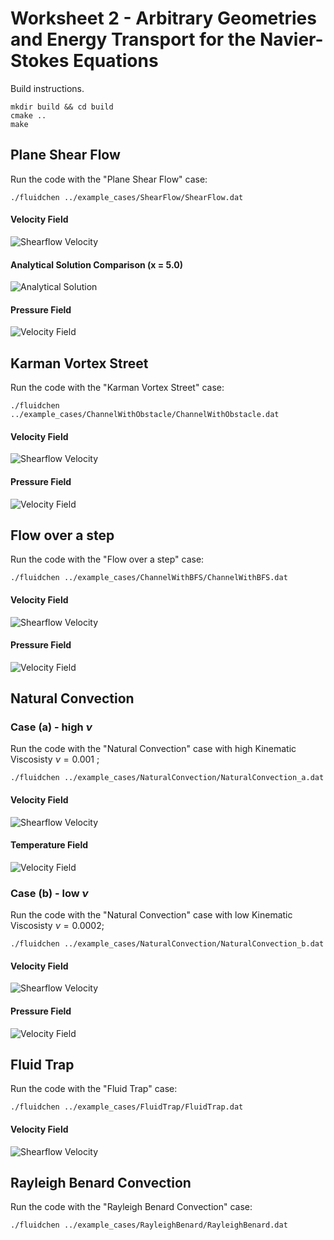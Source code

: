# Worksheet 2 - Arbitrary Geometries and Energy Transport for the Navier-Stokes Equations

Build instructions.

```
mkdir build && cd build
cmake ..
make
```

## Plane Shear Flow

Run the code with the "Plane Shear Flow" case:

```
./fluidchen ../example_cases/ShearFlow/ShearFlow.dat
```

#### Velocity Field

![Shearflow Velocity](imgs/shearflow_velocity.png)

#### Analytical Solution Comparison (x = 5.0)

![Analytical Solution](imgs/shearflow_plot.png)

#### Pressure Field

![Velocity Field](imgs/shearflow_pressure.png)

## Karman Vortex Street

Run the code with the "Karman Vortex Street" case:

```
./fluidchen ../example_cases/ChannelWithObstacle/ChannelWithObstacle.dat
```

#### Velocity Field

![Shearflow Velocity](imgs/karman_velocity.png)

<!-- ### Streamlines
![Velocity Field](imgs/karman_streamlines.png) -->

#### Pressure Field

![Velocity Field](imgs/karman_pressure.png)

## Flow over a step

Run the code with the "Flow over a step" case:

```
./fluidchen ../example_cases/ChannelWithBFS/ChannelWithBFS.dat
```

#### Velocity Field

![Shearflow Velocity](imgs/BFS_velocity.png)

#### Pressure Field

![Velocity Field](imgs/BFS_pressure.png)

## Natural Convection

### Case (a) - high $\nu$

Run the code with the "Natural Convection" case with high Kinematic Viscosisty $\nu = 0.001$ ;

```
./fluidchen ../example_cases/NaturalConvection/NaturalConvection_a.dat
```

#### Velocity Field

![Shearflow Velocity](imgs/NC_a_velocity.png)

#### Temperature Field

![Velocity Field](imgs/NC_a_temp.png)

### Case (b) - low $\nu$

Run the code with the "Natural Convection" case with low Kinematic Viscosisty $\nu = 0.0002$;

```
./fluidchen ../example_cases/NaturalConvection/NaturalConvection_b.dat
```

#### Velocity Field

![Shearflow Velocity](imgs/NC_b_velocity.png)

#### Pressure Field

![Velocity Field](imgs/NC_b_temp.png)

## Fluid Trap

Run the code with the "Fluid Trap" case:

```
./fluidchen ../example_cases/FluidTrap/FluidTrap.dat
```

#### Velocity Field

![Shearflow Velocity](imgs/fluidtrap_temp.png)

## Rayleigh Benard Convection

Run the code with the "Rayleigh Benard Convection" case:

```
./fluidchen ../example_cases/RayleighBenard/RayleighBenard.dat
```
